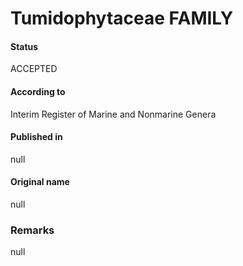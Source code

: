 Tumidophytaceae FAMILY
=======

#### Status
ACCEPTED

#### According to
Interim Register of Marine and Nonmarine Genera

#### Published in
null

#### Original name
null

### Remarks
null